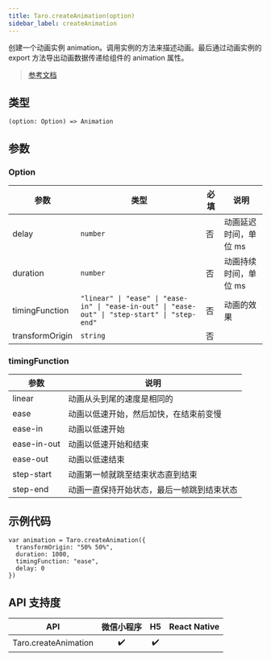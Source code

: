 ```yaml
---
title: Taro.createAnimation(option)
sidebar_label: createAnimation
---
```


创建一个动画实例 animation。调用实例的方法来描述动画。最后通过动画实例的 export 方法导出动画数据传递给组件的 animation 属性。

> [参考文档](https://developers.weixin.qq.com/miniprogram/dev/api/ui/animation/wx.createAnimation.html)

## 类型

```tsx
(option: Option) => Animation
```

## 参数

### Option

<table>
  <thead>
    <tr>
      <th>参数</th>
      <th>类型</th>
      <th style={{ textAlign: "center"}}>必填</th>
      <th>说明</th>
    </tr>
  </thead>
  <tbody>
    <tr>
      <td>delay</td>
      <td><code>number</code></td>
      <td style={{ textAlign: "center"}}>否</td>
      <td>动画延迟时间，单位 ms</td>
    </tr>
    <tr>
      <td>duration</td>
      <td><code>number</code></td>
      <td style={{ textAlign: "center"}}>否</td>
      <td>动画持续时间，单位 ms</td>
    </tr>
    <tr>
      <td>timingFunction</td>
      <td><code>&quot;linear&quot; | &quot;ease&quot; | &quot;ease-in&quot; | &quot;ease-in-out&quot; | &quot;ease-out&quot; | &quot;step-start&quot; | &quot;step-end&quot;</code></td>
      <td style={{ textAlign: "center"}}>否</td>
      <td>动画的效果</td>
    </tr>
    <tr>
      <td>transformOrigin</td>
      <td><code>string</code></td>
      <td style={{ textAlign: "center"}}>否</td>
      <td></td>
    </tr>
  </tbody>
</table>

### timingFunction

<table>
  <thead>
    <tr>
      <th>参数</th>
      <th>说明</th>
    </tr>
  </thead>
  <tbody>
    <tr>
      <td>linear</td>
      <td>动画从头到尾的速度是相同的</td>
    </tr>
    <tr>
      <td>ease</td>
      <td>动画以低速开始，然后加快，在结束前变慢</td>
    </tr>
    <tr>
      <td>ease-in</td>
      <td>动画以低速开始</td>
    </tr>
    <tr>
      <td>ease-in-out</td>
      <td>动画以低速开始和结束</td>
    </tr>
    <tr>
      <td>ease-out</td>
      <td>动画以低速结束</td>
    </tr>
    <tr>
      <td>step-start</td>
      <td>动画第一帧就跳至结束状态直到结束</td>
    </tr>
    <tr>
      <td>step-end</td>
      <td>动画一直保持开始状态，最后一帧跳到结束状态</td>
    </tr>
  </tbody>
</table>

## 示例代码

```tsx
var animation = Taro.createAnimation({
  transformOrigin: "50% 50%",
  duration: 1000,
  timingFunction: "ease",
  delay: 0
})
```

## API 支持度

|         API          | 微信小程序 | H5 | React Native |
|:--------------------:|:-----:|:--:|:------------:|
| Taro.createAnimation |  ✔️   | ✔️ |              |
